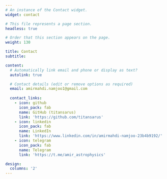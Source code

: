 ```yaml
---
# An instance of the Contact widget.
widget: contact

# This file represents a page section.
headless: true

# Order that this section appears on the page.
weight: 130

title: Contact
subtitle:

content:
  # Automatically link email and phone or display as text?
  autolink: true

  # Contact details (edit or remove options as required)
  email: amirmahdi.namjoo1@gmail.com
  
  contact_links:
    - icon: github
      icon_pack: fab
      name: GitHub (titansarus)
      link: 'https://github.com/titansarus'
    - icon: linkedin
      icon_pack: fab
      name: LinkedIn
      link: 'https://www.linkedin.com/in/amirmahdi-namjoo-23b4b9192/'
    - icon: telegram
      icon_pack: fab
      name: Telegram
      link: 'https://t.me/amir_astrophysics'

design:
  columns: '2'
---
```

